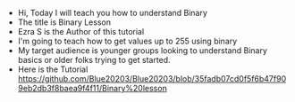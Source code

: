 - Hi, Today I will teach you how to understand Binary
- The title is Binary Lesson
- Ezra S is the Author of this tutorial 
- I'm going to teach how to get values up to 255 using binary
- My target audience is younger groups looking to understand Binary basics or older folks trying to get started.
- Here is the Tutorial https://github.com/Blue20203/Blue20203/blob/35fadb07cd0f5f6b47f909eb2db3f8baea9f4f11/Binary%20lesson 

<!---
Blue20203/Blue20203 is a ✨ special ✨ repository because its `README.md` (this file) appears on your GitHub profile.
You can click the Preview link to take a look at your changes.
--->
